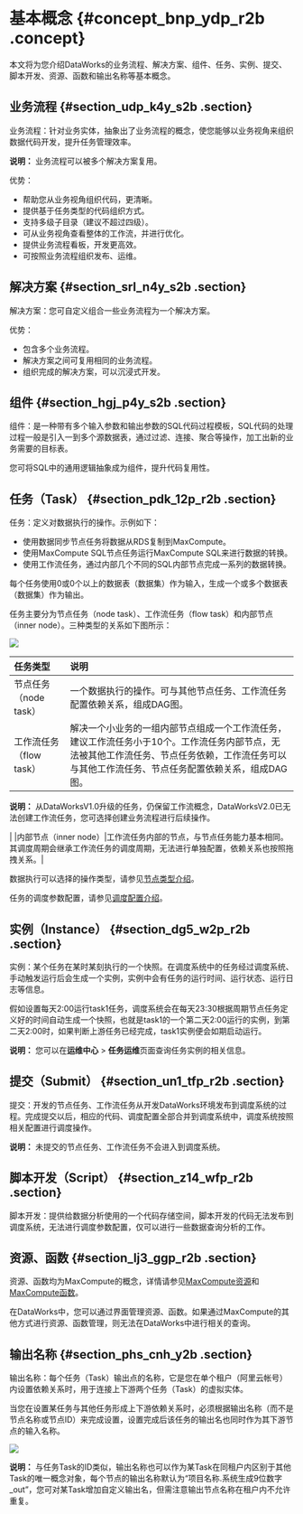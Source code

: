 # 基本概念 {#concept_bnp_ydp_r2b .concept}

本文将为您介绍DataWorks的业务流程、解决方案、组件、任务、实例、提交、脚本开发、资源、函数和输出名称等基本概念。

## 业务流程 {#section_udp_k4y_s2b .section}

业务流程：针对业务实体，抽象出了业务流程的概念，使您能够以业务视角来组织数据代码开发，提升任务管理效率。

**说明：** 业务流程可以被多个解决方案复用。

优势：

-   帮助您从业务视角组织代码，更清晰。
-   提供基于任务类型的代码组织方式。
-   支持多级子目录（建议不超过四级）。
-   可从业务视角查看整体的工作流，并进行优化。
-   提供业务流程看板，开发更高效。
-   可按照业务流程组织发布、运维。

## 解决方案 {#section_srl_n4y_s2b .section}

解决方案：您可自定义组合一些业务流程为一个解决方案。

优势：

-   包含多个业务流程。
-   解决方案之间可复用相同的业务流程。
-   组织完成的解决方案，可以沉浸式开发。

## 组件 {#section_hgj_p4y_s2b .section}

组件：是一种带有多个输入参数和输出参数的SQL代码过程模板，SQL代码的处理过程一般是引入一到多个源数据表，通过过滤、连接、聚合等操作，加工出新的业务需要的目标表。

您可将SQL中的通用逻辑抽象成为组件，提升代码复用性。

## 任务（Task） {#section_pdk_12p_r2b .section}

任务：定义对数据执行的操作。示例如下：

-   使用数据同步节点任务将数据从RDS复制到MaxCompute。
-   使用MaxCompute SQL节点任务运行MaxCompute SQL来进行数据的转换。
-   使用工作流任务，通过内部几个不同的SQL内部节点完成一系列的数据转换。

每个任务使用0或0个以上的数据表（数据集）作为输入，生成一个或多个数据表（数据集）作为输出。

任务主要分为节点任务（node task）、工作流任务（flow task）和内部节点（inner node）。三种类型的关系如下图所示：

![](http://static-aliyun-doc.oss-cn-hangzhou.aliyuncs.com/assets/img/16168/15532173348911_zh-CN.png)

|任务类型|说明|
|:---|:-|
|节点任务（node task）|一个数据执行的操作。可与其他节点任务、工作流任务配置依赖关系，组成DAG图。|
|工作流任务（flow task）|解决一个小业务的一组内部节点组成一个工作流任务，建议工作流任务小于10个。工作流任务内部节点，无法被其他工作流任务、节点任务依赖，工作流任务可以与其他工作流任务、节点任务配置依赖关系，组成DAG图。

**说明：** 从DataWorksV1.0升级的任务，仍保留工作流概念，DataWorksV2.0已无法创建工作流任务，您可选择创建业务流程进行后续操作。

|
|内部节点（inner node）|工作流任务内部的节点，与节点任务能力基本相同。其调度周期会继承工作流任务的调度周期，无法进行单独配置，依赖关系也按照拖拽关系。|

数据执行可以选择的操作类型，请参见[节点类型介绍](../../../../../intl.zh-CN/使用指南/数据开发/节点类型/节点类型介绍.md#)。

任务的调度参数配置，请参见[调度配置介绍](../../../../../intl.zh-CN/使用指南/数据开发/调度配置/基本属性.md#)。

## 实例（Instance） {#section_dg5_w2p_r2b .section}

实例：某个任务在某时某刻执行的一个快照。在调度系统中的任务经过调度系统、手动触发运行后会生成一个实例，实例中会有任务的运行时间、运行状态、运行日志等信息。

假如设置每天2:00运行task1任务，调度系统会在每天23:30根据周期节点任务定义好的时间自动生成一个快照，也就是task1的一个第二天2:00运行的实例，到第二天2:00时，如果判断上游任务已经完成，task1实例便会如期启动运行。

**说明：** 您可以在**运维中心** \> **任务运维**页面查询任务实例的相关信息。

## 提交（Submit） {#section_un1_tfp_r2b .section}

提交：开发的节点任务、工作流任务从开发DataWorks环境发布到调度系统的过程。完成提交以后，相应的代码、调度配置全部合并到调度系统中，调度系统按照相关配置进行调度操作。

**说明：** 未提交的节点任务、工作流任务不会进入到调度系统。

## 脚本开发（Script） {#section_z14_wfp_r2b .section}

脚本开发：提供给数据分析使用的一个代码存储空间，脚本开发的代码无法发布到调度系统，无法进行调度参数配置，仅可以进行一些数据查询分析的工作。

## 资源、函数 {#section_lj3_ggp_r2b .section}

资源、函数均为MaxCompute的概念，详情请参见[MaxCompute资源](https://www.alibabacloud.com/help/doc-detail/27822.htm)和[MaxCompute函数](https://www.alibabacloud.com/help/doc-detail/27823.htm)。

在DataWorks中，您可以通过界面管理资源、函数。如果通过MaxCompute的其他方式进行资源、函数管理，则无法在DataWorks中进行相关的查询。

## 输出名称 {#section_phs_cnh_y2b .section}

输出名称：每个任务（Task）输出点的名称，它是您在单个租户（阿里云帐号）内设置依赖关系时，用于连接上下游两个任务（Task）的虚拟实体。

当您在设置某任务与其他任务形成上下游依赖关系时，必须根据输出名称（而不是节点名称或节点ID）来完成设置，设置完成后该任务的输出名也同时作为其下游节点的输入名称。

![](http://static-aliyun-doc.oss-cn-hangzhou.aliyuncs.com/assets/img/16168/155321733410270_zh-CN.png)

**说明：** 与任务Task的ID类似，输出名称也可以作为某Task在同租户内区别于其他Task的唯一概念对象，每个节点的输出名称默认为“项目名称.系统生成9位数字\_out”，您可对某Task增加自定义输出名，但需注意输出节点名称在租户内不允许重复。

